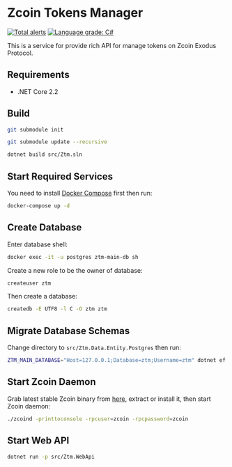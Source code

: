 # Zcoin Tokens Manager
[![Total alerts](https://img.shields.io/lgtm/alerts/g/zcoinofficial/ztm.svg?logo=lgtm&logoWidth=18)](https://lgtm.com/projects/g/zcoinofficial/ztm/alerts/) [![Language grade: C#](https://img.shields.io/lgtm/grade/csharp/g/zcoinofficial/ztm.svg?logo=lgtm&logoWidth=18)](https://lgtm.com/projects/g/zcoinofficial/ztm/context:csharp)

This is a service for provide rich API for manage tokens on Zcoin Exodus Protocol.

## Requirements

- .NET Core 2.2

## Build

```sh
git submodule init
```

```sh
git submodule update --recursive
```

```sh
dotnet build src/Ztm.sln
```

## Start Required Services

You need to install [Docker Compose](https://docs.docker.com/compose/) first then run:

```sh
docker-compose up -d
```

## Create Database

Enter database shell:

```sh
docker exec -it -u postgres ztm-main-db sh
```

Create a new role to be the owner of database:

```sh
createuser ztm
```

Then create a database:

```sh
createdb -E UTF8 -l C -O ztm ztm
```

## Migrate Database Schemas

Change directory to `src/Ztm.Data.Entity.Postgres` then run:

```sh
ZTM_MAIN_DATABASE="Host=127.0.0.1;Database=ztm;Username=ztm" dotnet ef database update
```

## Start Zcoin Daemon

Grab latest stable Zcoin binary from [here](https://github.com/zcoinofficial/zcoin/releases), extract or install it,
then start Zcoin daemon:

```sh
./zcoind -printtoconsole -rpcuser=zcoin -rpcpassword=zcoin
```

## Start Web API

```sh
dotnet run -p src/Ztm.WebApi
```
